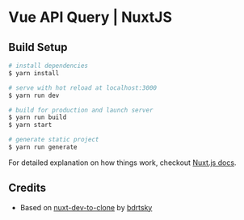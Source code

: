 # Vue API Query | NuxtJS

## Build Setup

```bash
# install dependencies
$ yarn install

# serve with hot reload at localhost:3000
$ yarn run dev

# build for production and launch server
$ yarn run build
$ yarn start

# generate static project
$ yarn run generate
```

For detailed explanation on how things work, checkout [Nuxt.js docs](https://nuxtjs.org).

## Credits

- Based on [nuxt-dev-to-clone](https://github.com/bdrtsky/nuxt-dev-to-clone) by [bdrtsky](https://github.com/bdrtsky)
